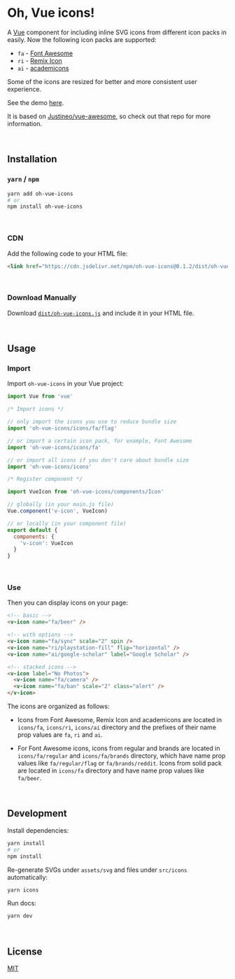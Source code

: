 # Oh, Vue icons!

A [Vue](https://vuejs.org/) component for including inline SVG icons from different icon packs in easily. Now the following icon packs are supported:

- `fa` - [Font Awesome](https://fontawesome.com/)
- `ri` - [Remix Icon](https://github.com/Remix-Design/RemixIcon)
- `ai` - [academicons](https://github.com/jpswalsh/academicons)

Some of the icons are resized for better and more consistent user experience.

See the demo [here](https://oh-vue-icons.vercel.app).

It is based on [Justineo/vue-awesome](https://github.com/Justineo/vue-awesome), so check out that repo for more information.

&nbsp;

## Installation

### `yarn` / `npm`

```bash
yarn add oh-vue-icons
# or
npm install oh-vue-icons
```

&nbsp;

### CDN

Add the following code to your HTML file:

```html
<link href="https://cdn.jsdelivr.net/npm/oh-vue-icons@0.1.2/dist/oh-vue-icons.js" rel="stylesheet">
```

&nbsp;

### Download Manually

Download [`dist/oh-vue-icons.js`](dist/oh-vue-icons.js) and include it in your HTML file.


&nbsp;

## Usage

### Import

Import `oh-vue-icons` in your Vue project:

```js
import Vue from 'vue'

/* Import icons */

// only import the icons you use to reduce bundle size
import 'oh-vue-icons/icons/fa/flag'

// or import a certain icon pack, for example, Font Awesome
import 'oh-vue-icons/icons/fa'

// or import all icons if you don't care about bundle size
import 'oh-vue-icons/icons'

/* Register component */

import VueIcon from 'oh-vue-icons/components/Icon'

// globally (in your main.js file)
Vue.component('v-icon', VueIcon)

// or locally (in your component file)
export default {
  components: {
    'v-icon': VueIcon
  }
}
```

&nbsp;

### Use

Then you can display icons on your page:

```html
<!-- basic -->
<v-icon name="fa/beer" />

<!-- with options -->
<v-icon name="fa/sync" scale="2" spin />
<v-icon name="ri/playstation-fill" flip="horizontal" />
<v-icon name="ai/google-scholar" label="Google Scholar" />

<!-- stacked icons -->
<v-icon label="No Photos">
  <v-icon name="fa/camera" />
  <v-icon name="fa/ban" scale="2" class="alert" />
</v-icon>
```

The icons are organized as follows:

- Icons from Font Awesome, Remix Icon and academicons are located in `icons/fa`, `icons/ri`, `icons/ai` directory and the prefixes of their name prop values are `fa`, `ri` and `ai`.

- For Font Awesome icons, icons from regular and brands are located in `icons/fa/regular` and `icons/fa/brands` directory, which have name prop values like `fa/regular/flag` or `fa/brands/reddit`. Icons from solid pack are located in `icons/fa` directory and have name prop values like `fa/beer`.

&nbsp;

## Development

Install dependencies:

```bash
yarn install
# or
npm install
```

Re-generate SVGs under `assets/svg` and files under `src/icons` automatically:

```bash
yarn icons
```

Run docs:

```bash
yarn dev
```


&nbsp;

## License

[MIT](LICENSE)